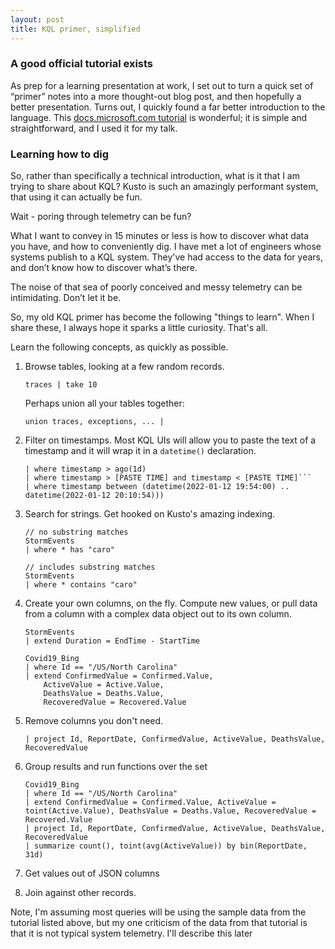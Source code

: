 ```yaml
---
layout: post
title: KQL primer, simplified
---
```


### A good official tutorial exists

As prep for a learning presentation at work, I set out to turn a quick set of “primer” notes into a more thought-out blog post, and then hopefully a better presentation. Turns out, I quickly found a far better introduction to the language. This [docs.microsoft.com tutorial](https://docs.microsoft.com/en-us/azure/data-explorer/kusto/query/tutorial?pivots=azuredataexplorer) is wonderful; it is simple and straightforward, and I used it for my talk.

### Learning how to dig

So, rather than specifically a technical introduction, what is it that I am trying to share about KQL? Kusto is such an amazingly performant system, that using it can actually be fun.

Wait - poring through telemetry can be fun?

What I want to convey in 15 minutes or less is how to discover what data you have, and how to conveniently dig. I have met a lot of engineers whose systems publish to a KQL system. They've had access to the data for years, and don’t know how to discover what’s there.

The noise of that sea of poorly conceived and messy telemetry can be intimidating. Don’t let it be.

So, my old KQL primer has become the following "things to learn". When I share these, I always hope it sparks a little curiosity. That's all.

Learn the following concepts, as quickly as possible.

1. Browse tables, looking at a few random records.

   ```
   traces | take 10
   ```

   Perhaps union all your tables together:

   ```
   union traces, exceptions, ... |
   ```

2. Filter on timestamps. Most KQL UIs will allow you to paste the text of a timestamp and it will wrap it in a ```datetime()``` declaration.

    ```
    | where timestamp > ago(1d)
    | where timestamp > [PASTE TIME] and timestamp < [PASTE TIME]```
    | where timestamp between (datetime(2022-01-12 19:54:00) .. datetime(2022-01-12 20:10:54)))
    ```

3. Search for strings. Get hooked on Kusto's amazing indexing.

    ```
    // no substring matches
	StormEvents
	| where * has "caro"

    // includes substring matches
	StormEvents
	| where * contains "caro"
    ```

4. Create your own columns, on the fly. Compute new values, or pull data from a column with a complex data object out to its own column.

    ```
    StormEvents
    | extend Duration = EndTime - StartTime

    Covid19_Bing
    | where Id == "/US/North Carolina"
    | extend ConfirmedValue = Confirmed.Value,
        ActiveValue = Active.Value,
        DeathsValue = Deaths.Value,
        RecoveredValue = Recovered.Value

    ```

5. Remove columns you don't need.

    ```
    | project Id, ReportDate, ConfirmedValue, ActiveValue, DeathsValue, RecoveredValue
    ```

6. Group results and run functions over the set

    ```
    Covid19_Bing
    | where Id == "/US/North Carolina"
    | extend ConfirmedValue = Confirmed.Value, ActiveValue = toint(Active.Value), DeathsValue = Deaths.Value, RecoveredValue = Recovered.Value
    | project Id, ReportDate, ConfirmedValue, ActiveValue, DeathsValue, RecoveredValue
    | summarize count(), toint(avg(ActiveValue)) by bin(ReportDate, 31d)
    ```

7. Get values out of JSON columns

8. Join against other records.

 Note, I'm assuming most queries will be using the sample data from the tutorial listed above, but my one criticism of the data from that tutorial is that it is not typical system telemetry.
 I'll describe this later

